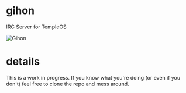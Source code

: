 # gihon
IRC Server for TempleOS

![Gihon](https://raw.githubusercontent.com/obecebo/gihon/master/preview.png?)

# details

This is a work in progress. If you know what you're doing (or even if you don't) feel free to clone the repo and mess around.
